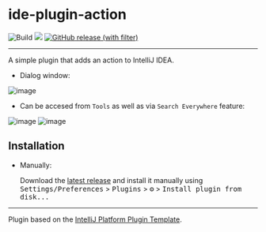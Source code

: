 # ide-plugin-action

![Build](https://github.com/lizaerem/ide-plugin-action-/workflows/Build/badge.svg)
![](https://img.shields.io/badge/Kotlin-orange)
[![GitHub release (with filter)](https://img.shields.io/github/v/release/lizaerem/ide-plugin-action)](https://github.com/lizaerem/ide-plugin-action/releases/tag/v0.1.0-alpha)

---

<!-- Plugin description -->
A simple plugin that adds an action to IntelliJ IDEA.
<!-- Plugin description end -->
- Dialog window:

![image](https://github.com/lizaerem/ide-plugin-action/assets/70374721/fd50f789-d5f7-492e-aa85-dcac314ff2dc)
- Can be accesed from `Tools` as well as via `Search Everywhere` feature:

![image](https://github.com/lizaerem/ide-plugin-action/assets/70374721/8a5feb77-7296-42d0-88b2-883795fa232e)
![image](https://github.com/lizaerem/ide-plugin-action/assets/70374721/1ca7ac3d-b47c-454d-b1bb-0dd0b9fcd088)

## Installation
  
- Manually:

  Download the [latest release](https://github.com/lizaerem/ide-plugin-action-/releases/latest) and install it manually using
  <kbd>Settings/Preferences</kbd> > <kbd>Plugins</kbd> > <kbd>⚙️</kbd> > <kbd>Install plugin from disk...</kbd>

---
Plugin based on the [IntelliJ Platform Plugin Template][template].

[template]: https://github.com/JetBrains/intellij-platform-plugin-template
[docs:plugin-description]: https://plugins.jetbrains.com/docs/intellij/plugin-user-experience.html#plugin-description-and-presentation
